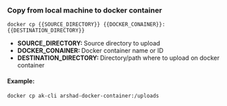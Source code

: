 ### Copy from local machine to docker container

`docker cp {{SOURCE_DIRECTORY}} {{DOCKER_CONAINER}}:{{DESTINATION_DIRECTORY}}`

- <b>SOURCE_DIRECTORY: </b> Source directory to upload
- <b>DOCKER_CONAINER: </b>Docker container name or ID
- <b>DESTINATION_DIRECTORY: </b>Directory/path where to upload on docker container

#### Example:

`docker cp ak-cli arshad-docker-container:/uploads`

